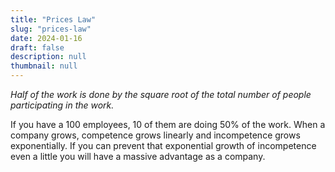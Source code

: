 ```yaml
---
title: "Prices Law"
slug: "prices-law"
date: 2024-01-16
draft: false
description: null
thumbnail: null
---
```


*Half of the work is done by the square root of the total number of people participating in the work.*

If you have a 100 employees, 10 of them are doing 50% of the work.
When a company grows, competence grows linearly and incompetence grows exponentially.
If you can prevent that exponential growth of incompetence even a little you will have a massive advantage as a company.